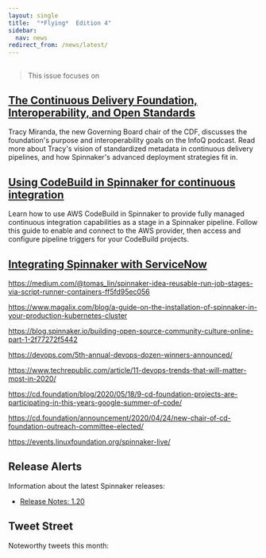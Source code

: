 ```yaml
---
layout: single
title:  "*Flying*  Edition 4"
sidebar:
  nav: news
redirect_from: /news/latest/
---
```

##
> This issue focuses on

## [The Continuous Delivery Foundation, Interoperability, and Open Standards](https://www.infoq.com/podcasts/continuous-delivery-foundation/)
Tracy Miranda, the new Governing Board chair of the CDF, discusses the foundation's purpose and interoperability goals on the InfoQ podcast. Read more about Tracy's vision of standardized metadata in continuous delivery pipelines, and how Spinnaker's advanced deployment strategies fit in.

## [Using CodeBuild in Spinnaker for continuous integration](https://aws.amazon.com/blogs/devops/using-codebuild-in-spinnaker-for-continuous-integration/)
Learn how to use AWS CodeBuild in Spinnaker to provide fully managed continuous integration capabilities as a stage in a Spinnaker pipeline. Follow this guide to enable and connect to the AWS provider, then access and configure pipeline triggers for your CodeBuild projects.

## [Integrating Spinnaker with ServiceNow](https://www.armory.io/blog/integrating-spinnaker-with-servicenow/)


https://medium.com/@tomas_lin/spinnaker-idea-reusable-run-job-stages-via-script-runner-containers-ff5fd95ec056

https://www.magalix.com/blog/a-guide-on-the-installation-of-spinnaker-in-your-production-kubernetes-cluster

https://blog.spinnaker.io/building-open-source-community-culture-online-part-1-2f77272f5442

https://devops.com/5th-annual-devops-dozen-winners-announced/

https://www.techrepublic.com/article/11-devops-trends-that-will-matter-most-in-2020/

https://cd.foundation/blog/2020/05/18/9-cd-foundation-projects-are-participating-in-this-years-google-summer-of-code/

https://cd.foundation/announcement/2020/04/24/new-chair-of-cd-foundation-outreach-committee-elected/

https://events.linuxfoundation.org/spinnaker-live/


## Release Alerts
Information about the latest Spinnaker releases:
- [Release Notes: 1.20](https://gist.github.com/spinnaker-release/75d50c7b931f1089e710a0e9d1acf8c4)

## Tweet Street
Noteworthy tweets this month:
